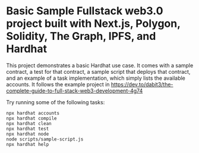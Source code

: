 # Basic Sample Fullstack web3.0 project built with Next.js, Polygon, Solidity, The Graph, IPFS, and Hardhat

This project demonstrates a basic Hardhat use case. It comes with a sample contract, a test for that contract, a sample script that deploys that contract, and an example of a task implementation, which simply lists the available accounts. It follows the example project in https://dev.to/dabit3/the-complete-guide-to-full-stack-web3-development-4g74

Try running some of the following tasks:

```shell
npx hardhat accounts
npx hardhat compile
npx hardhat clean
npx hardhat test
npx hardhat node
node scripts/sample-script.js
npx hardhat help
```
